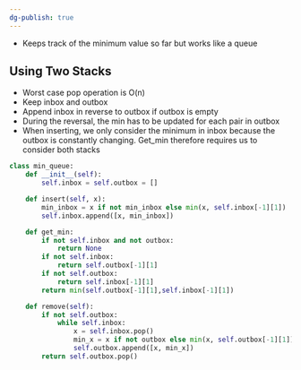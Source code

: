 ```yaml
---
dg-publish: true
---
```

- Keeps track of the minimum value so far but works like a queue

## Using Two Stacks 
- Worst case pop operation is O(n)
- Keep inbox and outbox
- Append inbox in reverse to outbox if outbox is empty
- During the reversal, the min has to be updated for each pair in outbox
- When inserting, we only consider the minimum in inbox because the outbox is constantly changing. Get_min therefore requires us to consider both stacks


```python
class min_queue:
	def __init__(self):
		self.inbox = self.outbox = []

	def insert(self, x):
		min_inbox = x if not min_inbox else min(x, self.inbox[-1][1])
		self.inbox.append([x, min_inbox])

	def get_min:
		if not self.inbox and not outbox:
			return None
		if not self.inbox:
			return self.outbox[-1][1]
		if not self.outbox:
			return self.inbox[-1][1]
		return min(self.outbox[-1][1],self.inbox[-1][1])

	def remove(self):
		if not self.outbox:
			while self.inbox:
				x = self.inbox.pop()
				min_x = x if not outbox else min(x, self.outbox[-1][1])
				self.outbox.append([x, min_x])
		return self.outbox.pop()
```